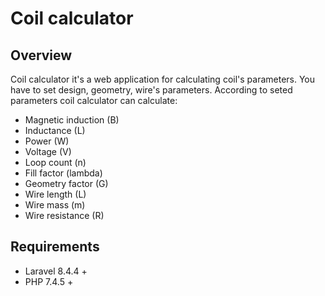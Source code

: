 # Coil calculator

## Overview
Coil calculator it's a web application for calculating coil's parameters. 
You have to set design, geometry, wire's parameters. According to seted parameters coil calculator can calculate:
 - Magnetic induction (B)
 - Inductance (L)
 - Power (W)
 - Voltage (V)
 - Loop count (n)
 - Fill factor (lambda)
 - Geometry factor (G)
 - Wire length (L)
 - Wire mass (m)
 - Wire resistance (R)

## Requirements

- Laravel 8.4.4 +
- PHP 7.4.5 +